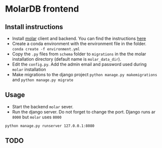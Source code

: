 # MolarDB frontend


## Install instructions
- Install [molar](https://github.com/aspuru-guzik-group/molar) client and backend. You can find the instructions [here](https://molar.readthedocs.io/en/latest/index.html) 
- Create a conda environment with the environment file in the folder. `conda create -f environment.yml`
- Copy the `.py` files from `schema` folder to `migrations` in the the molar installation directory (default name is `molar_data_dir`).
- Edit the `config.py`. Add the admin email and password used during `molar` installation 
- Make migrations to the django project `python manage.py makemigrations` and `python manage.py migrate`

## Usage
- Start the backend `molar` sever.
- Run the django server. Do not forget to change the port. Django runs ar `8000` but `molar` uses `8000`
 
`python manage.py runserver 127.0.0.1:8080`

## TODO
